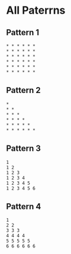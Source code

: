 # All Paterrns

## Pattern 1

```
* * * * * *
* * * * * *
* * * * * *
* * * * * *
* * * * * *
* * * * * *
```

## Pattern 2

```
*
* *
* * *
* * * *
* * * * *
* * * * * *
```

## Pattern 3

```
1
1 2
1 2 3
1 2 3 4
1 2 3 4 5
1 2 3 4 5 6
```

## Pattern 4

```
1
2 2
3 3 3
4 4 4 4
5 5 5 5 5
6 6 6 6 6 6
```
